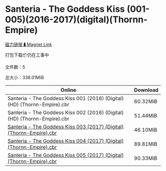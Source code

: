 # Santeria - The Goddess Kiss (001-005)(2016-2017)(digital)(Thornn-Empire)

[磁力链接⬇Magnet Link](magnet:?xt=urn:btih:6cc0a1dd93a6b4987953a1e59498fe3f23c21bf0&dn=Santeria%20-%20The%20Goddess%20Kiss%20%28001-005%29%282016-2017%29%28digital%29%28Thornn-Empire%29)

打包下载📦仍在工事中

文件数：5

总大小：338.01MiB

Online | Download
--- | ---
Santeria - The Goddess Kiss 001 (2016) (Digital) (HD) (Thornn-Empire).cbr | 60.32MiB
Santeria - The Goddess Kiss 002 (2016) (Digital) (HD) (Thornn-Empire).cbr | 51.44MiB
[Santeria - The Goddess Kiss 003 (2017) (Digital) (Thornn-Empire).cbr](https://github.com/alicewish/markdown/blob/master/comic/Santeria-Goddess-Kiss-003-2017-Digital-Thornn-Empire-cbr.md) | 46.10MiB
[Santeria - The Goddess Kiss 004 (2017) (Digital) (Thornn-Empire).cbr](https://github.com/alicewish/markdown/blob/master/comic/Santeria-Goddess-Kiss-004-2017-Digital-Thornn-Empire-cbr.md) | 89.81MiB
[Santeria - The Goddess Kiss 005 (2017) (Digital) (Thornn-Empire).cbr](https://github.com/alicewish/markdown/blob/master/comic/Santeria-Goddess-Kiss-005-2017-Digital-Thornn-Empire-cbr.md) | 90.33MiB